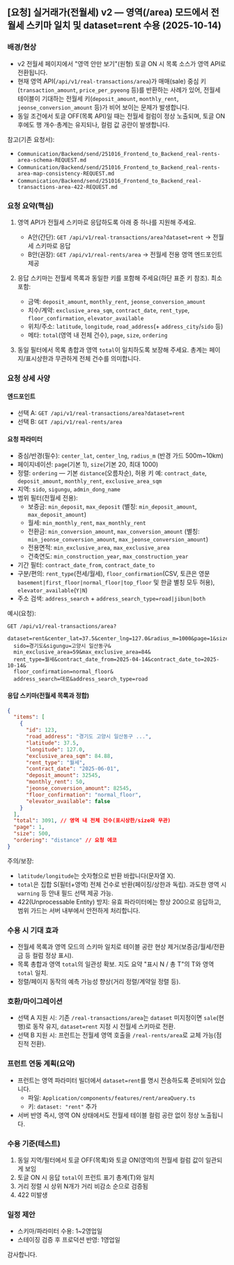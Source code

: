 ## [요청] 실거래가(전월세) v2 — 영역(/area) 모드에서 전월세 스키마 일치 및 dataset=rent 수용 (2025-10-14)

### 배경/현상

- v2 전월세 페이지에서 "영역 안만 보기"(원형) 토글 ON 시 목록 소스가 영역 API로 전환됩니다.
- 현재 영역 API(`/api/v1/real-transactions/area`)가 매매(sale) 중심 키(`transaction_amount`, `price_per_pyeong` 등)를 반환하는 사례가 있어, 전월세 테이블이 기대하는 전월세 키(`deposit_amount`, `monthly_rent`, `jeonse_conversion_amount` 등)가 비어 보이는 문제가 발생합니다.
- 동일 조건에서 토글 OFF(목록 API)일 때는 전월세 컬럼이 정상 노출되며, 토글 ON 후에도 행 개수·총계는 유지되나, 컬럼 값 공란이 발생합니다.

참고(기존 요청서):

- `Communication/Backend/send/251016_Frontend_to_Backend_real-rents-area-schema-REQUEST.md`
- `Communication/Backend/send/251016_Frontend_to_Backend_real-rents-area-map-consistency-REQUEST.md`
- `Communication/Backend/send/251016_Frontend_to_Backend_real-transactions-area-422-REQUEST.md`

### 요청 요약(핵심)

1. 영역 API가 전월세 스키마로 응답하도록 아래 중 하나를 지원해 주세요.

   - A안(간단): `GET /api/v1/real-transactions/area?dataset=rent` → 전월세 스키마로 응답
   - B안(권장): `GET /api/v1/real-rents/area` → 전월세 전용 영역 엔드포인트 제공

2. 응답 스키마는 전월세 목록과 동일한 키를 포함해 주세요(하단 표준 키 참조). 최소 포함:

   - 금액: `deposit_amount`, `monthly_rent`, `jeonse_conversion_amount`
   - 치수/계약: `exclusive_area_sqm`, `contract_date`, `rent_type`, `floor_confirmation`, `elevator_available`
   - 위치/주소: `latitude`, `longitude`, `road_address`(+ `address_city`/`sido` 등)
   - 메타: `total`(영역 내 전체 건수), `page`, `size`, `ordering`

3. 동일 필터에서 목록 총합과 영역 `total`이 일치하도록 보장해 주세요. 총계는 페이지/표시상한과 무관하게 전체 건수를 의미합니다.

### 요청 상세 사양

#### 엔드포인트

- 선택 A: `GET /api/v1/real-transactions/area?dataset=rent`
- 선택 B: `GET /api/v1/real-rents/area`

#### 요청 파라미터

- 중심/반경(필수): `center_lat`, `center_lng`, `radius_m` (반경 가드 500m~10km)
- 페이지네이션: `page`(기본 1), `size`(기본 20, 최대 1000)
- 정렬: `ordering` — 기본 `distance`(오름차순), 허용 키 예: `contract_date`, `deposit_amount`, `monthly_rent`, `exclusive_area_sqm`
- 지역: `sido`, `sigungu`, `admin_dong_name`
- 범위 필터(전월세 전용):
  - 보증금: `min_deposit`, `max_deposit` (별칭: `min_deposit_amount`, `max_deposit_amount`)
  - 월세: `min_monthly_rent`, `max_monthly_rent`
  - 전환금: `min_conversion_amount`, `max_conversion_amount` (별칭: `min_jeonse_conversion_amount`, `max_jeonse_conversion_amount`)
  - 전용면적: `min_exclusive_area`, `max_exclusive_area`
  - 건축연도: `min_construction_year`, `max_construction_year`
- 기간 필터: `contract_date_from`, `contract_date_to`
- 구분/편의: `rent_type`(전세/월세), `floor_confirmation`(CSV, 토큰은 영문 `basement|first_floor|normal_floor|top_floor` 및 한글 별칭 모두 허용), `elevator_available`(`Y|N`)
- 주소 검색: `address_search` + `address_search_type=road|jibun|both`

예시(요청):

```
GET /api/v1/real-transactions/area?
  dataset=rent&center_lat=37.5&center_lng=127.0&radius_m=1000&page=1&size=500&ordering=distance&
  sido=경기도&sigungu=고양시 일산동구&
  min_exclusive_area=59&max_exclusive_area=84&
  rent_type=월세&contract_date_from=2025-04-14&contract_date_to=2025-10-14&
  floor_confirmation=normal_floor&
  address_search=대로&address_search_type=road
```

#### 응답 스키마(전월세 목록과 정합)

```json
{
  "items": [
    {
      "id": 123,
      "road_address": "경기도 고양시 일산동구 ...",
      "latitude": 37.5,
      "longitude": 127.0,
      "exclusive_area_sqm": 84.88,
      "rent_type": "월세",
      "contract_date": "2025-06-01",
      "deposit_amount": 32545,
      "monthly_rent": 50,
      "jeonse_conversion_amount": 82545,
      "floor_confirmation": "normal_floor",
      "elevator_available": false
    }
  ],
  "total": 3091, // 영역 내 전체 건수(표시상한/size와 무관)
  "page": 1,
  "size": 500,
  "ordering": "distance" // 요청 에코
}
```

주의/보장:

- `latitude/longitude`는 숫자형으로 반환 바랍니다(문자열 X).
- `total`은 집합 S(필터+영역) 전체 건수로 반환(페이징/상한과 독립). 과도한 영역 시 `warning` 등 안내 필드 선택 제공 가능.
- 422(Unprocessable Entity) 방지: 유효 파라미터에는 항상 200으로 응답하고, 범위 가드는 서버 내부에서 안전하게 처리합니다.

### 수용 시 기대 효과

- 전월세 목록과 영역 모드의 스키마 일치로 테이블 공란 현상 제거(보증금/월세/전환금 등 컬럼 정상 표시).
- 목록 총합과 영역 `total`의 일관성 확보. 지도 요약 "표시 N / 총 T"의 T와 영역 `total` 일치.
- 정렬/페이지 동작의 예측 가능성 향상(거리 정렬/계약일 정렬 등).

### 호환/마이그레이션

- 선택 A 지원 시: 기존 `/real-transactions/area`는 `dataset` 미지정이면 `sale`(현행)로 동작 유지, `dataset=rent` 지정 시 전월세 스키마로 전환.
- 선택 B 지원 시: 프런트는 전월세 영역 호출을 `/real-rents/area`로 교체 가능(점진적 전환).

### 프런트 연동 계획(요약)

- 프런트는 영역 파라미터 빌더에서 `dataset=rent`를 명시 전송하도록 준비되어 있습니다.
  - 파일: `Application/components/features/rent/areaQuery.ts`
  - 키: `dataset: "rent"` 추가
- 서버 반영 즉시, 영역 ON 상태에서도 전월세 테이블 컬럼 공란 없이 정상 노출됩니다.

### 수용 기준(테스트)

1. 동일 지역/필터에서 토글 OFF(목록)와 토글 ON(영역)의 전월세 컬럼 값이 일관되게 보임
2. 토글 ON 시 응답 `total`이 프런트 표기 총계(T)와 일치
3. 거리 정렬 시 상위 N개가 거리 비감소 순으로 검증됨
4. 422 미발생

### 일정 제안

- 스키마/파라미터 수용: 1~2영업일
- 스테이징 검증 후 프로덕션 반영: 1영업일

감사합니다.

